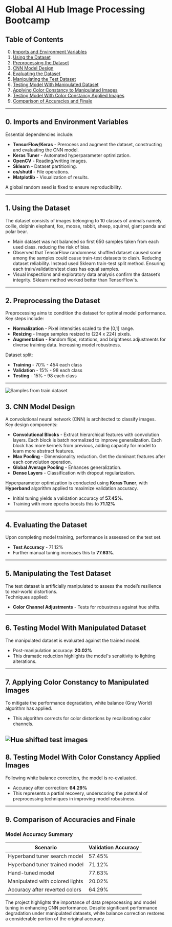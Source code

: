 # Global AI Hub Image Processing Bootcamp  

## Table of Contents  
 
0. [Imports and Environment Variables](#0-imports-and-environment-variables)  
1. [Using the Dataset](#1-using-the-dataset)  
2. [Preprocessing the Dataset](#2-preprocessing-the-dataset)  
3. [CNN Model Design](#3-cnn-model-design)  
4. [Evaluating the Dataset](#4-evaluating-the-dataset)  
5. [Manipulating the Test Dataset](#5-manipulating-the-test-dataset)  
6. [Testing Model With Manipulated Dataset](#6-testing-model-with-manipulated-dataset)  
7. [Applying Color Constancy to Manipulated Images](#7-applying-color-constancy-to-manipulated-images)  
8. [Testing Model With Color Constancy Applied Images](#8-testing-model-with-color-constancy-applied-images)  
9. [Comparison of Accuracies and Finale](#9-comparison-of-accuracies-and-finale)  

---

## 0. Imports and Environment Variables  

Essential dependencies include:  
- **TensorFlow/Keras** - Prerocess and augment the dataset, constructing and evaluating the CNN model.  
- **Keras Tuner** - Automated hyperparameter optimization.  
- **OpenCV** - Reading/writing images.  
- **Sklearn** - Dataset partitioning. 
- **os/shutil** - File operations.
- **Matplotlib** - Visualization of results.  

A global random seed is fixed to ensure reproducibility.  

---

## 1. Using the Dataset  

The dataset consists of images belonging to 10 classes of animals namely collie, dolphin elephant, fox, moose, rabbit, sheep, squirrel, giant panda and polar bear.
- Main dataset was not balanced so first 650 samples taken from each used class. reducing the risk of bias.  
- Observed that TensorFlow randomness shuffled dataset caused some among the samples could cause train-test datasets to clash. Reducing dataset reliability. Instead used Sklearn train-test split method. Ensuring each train/validation/test class has equal samples.
- Visual inspections and exploratory data analysis confirm the dataset’s integrity. Sklearn method worked better than TensorFlow's.

---

## 2. Preprocessing the Dataset  

Preprocessing aims to condition the dataset for optimal model performance. Key steps include:  
- **Normalization** - Pixel intensities scaled to the [0,1] range.  
- **Resizing** - Image samples resized to (224 x 224) pixels.  
- **Augmentation** - Random flips, rotations, and brightness adjustments for diverse training data. Increasing model robustness.  

Dataset split:  
- **Training** - 70% - 454 each class
- **Validation** - 15% - 98 each class
- **Testing** - 15% - 98 each class

---
![Samples from train dataset](resources/train_dataset_samples.png)

## 3. CNN Model Design  

A convolutional neural network (CNN) is architected to classify images.  
Key design components:  
- **Convolutional Blocks** - Extract hierarchical features with convolution layers. Each block is batch normalized to improve generalization. Each block has more kernels from previous, adding capacity for model to learn more abstract features. 
- **Max Pooling** - Dimensionality reduction. Get the dominant features after each convolution operation.
- **Global Average Pooling** - Enhances generalization.  
- **Dense Layers** - Classification with dropout regularization.  


Hyperparameter optimization is conducted using **Keras Tuner**, with **Hyperband** algorithm applied to maximize validation accuracy.  
- Initial tuning yields a validation accuracy of **57.45%**.
- Training with more epochs boosts this to **71.12%** 

---

## 4. Evaluating the Dataset  
Upon completing model training, performance is assessed on the test set.  
- **Test Accuracy** - 71.12%  
- Further manual tuning increases this to **77.63%**. 

---

## 5. Manipulating the Test Dataset  
The test dataset is artificially manipulated to assess the model’s resilience to real-world distortions.  
Techniques applied:  
- **Color Channel Adjustments** - Tests for robustness against hue shifts.  

---

## 6. Testing Model With Manipulated Dataset  
The manipulated dataset is evaluated against the trained model.  
- Post-manipulation accuracy: **20.02%**  
- This dramatic reduction highlights the model's sensitivity to lighting alterations.  

---

## 7. Applying Color Constancy to Manipulated Images  
To mitigate the performance degradation, white balance (Gray World) algorithm has applied.  
- This algorithm corrects for color distortions by recalibrating color channels.  

![Hue shifted test images](resources/hue_shifted.png)
---

## 8. Testing Model With Color Constancy Applied Images  
Following white balance correction, the model is re-evaluated.  
- Accuracy after correction: **64.29%**  
- This represents a partial recovery, underscoring the potential of preprocessing techniques in improving model robustness.  

---

## 9. Comparison of Accuracies and Finale  

### Model Accuracy Summary  
| **Scenario**                               | **Validation Accuracy** |  
|--------------------------------------------|------------------------|  
| Hyperband tuner search model               | 57.45%                 |  
| Hyperband tuner trained model              | 71.12%                 |  
| Hand-tuned model                           | 77.63%                 |  
| Manipulated with colored lights            | 20.02%                 |  
| Accuracy after reverted colors             | 64.29%                 |  

The project highlights the importance of data preprocessing and model tuning in enhancing CNN performance. Despite significant performance degradation under manipulated datasets, white balance correction restores a considerable portion of the original accuracy.  
